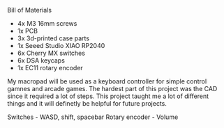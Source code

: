 Bill of Materials
* 4x M3 16mm screws
* 1x PCB
* 3x 3d-printed case parts
* 1x Seeed Studio XIAO RP2040
* 6x Cherry MX switches 
* 6x DSA keycaps 
* 1x EC11 rotary encoder 

My macropad will be used as a keyboard controller for simple control gamnes and arcade games. The hardest
part of this project was the CAD since it required a lot of steps. This project taught me a lot of different
things and it will definetly be helpful for future projects.

Switches - WASD, shift, spacebar
Rotary encoder - Volume
